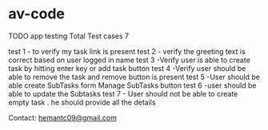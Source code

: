 # av-code
TODO app testing 
Total Test cases 7


test 1 - to verify my task link is present
test 2 - verify the greeting text is correct based on user logged in name
test 3 -Verify user is able to create task by hitting enter key or add task button
test 4 -Verify user should be able to remove the task and remove button is present
test 5  -User should be able create SubTasks form Manage SubTasks button
test 6  -user should be able to update the Subtasks
test 7 - User should not be able to create empty task . he should provide all the details

Contact: hemantc09@gmail.com
